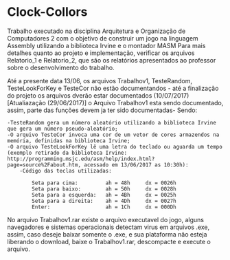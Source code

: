 # Clock-Collors
Trabalho executado na disciplina Arquitetura e Organização de Computadores 2 com o objetivo de construir um jogo na linguagem Assembly utilizando a biblioteca Irvine e o montador MASM
Para mais detalhes quanto ao projeto e implementação, verificar os arquivos Relatorio_1 e Relatorio_2, que são os relatórios apresentados ao professor sobre o desenvolvimento do trabalho.

Até a presente data 13/06, os arquivos Trabalhov1, TesteRandom, TesteLookForKey e TesteCor  não estão documentandos - até a finalização do projeto os arquivos dverão estar documentados (10/07/2017)
[Atualiazação (29/06/2017)] o Arquivo Trabalhov1 esta sendo documentado, assim, parte das funções devem ja ter sido documentadas- Sendo:

	-TesteRandom gera um número aleatório utilizando a biblioteca Irvine que gera um número pseudo-aleatório; 
	-O arquivo TesteCor invoca uma cor de um vetor de cores armazendos na memória, definidas na biblioteca Irvine;
	-O arquivo TesteLookForKey lê uma letra do teclado ou aguarda um tempo (exemplo retirado da biblioteca Irvine: http://programming.msjc.edu/asm/help/index.html?page=source%2Fabout.htm, acessado em 13/06/2017 as 10:30h):
		-Código das teclas utilizadas:

			Seta para cima:         ah = 48h     dx = 0026h
			Seta para baixo:        ah = 50h     dx = 0028h
			Seta para a esquerda:   ah = 4Bh     dx = 0025h
			Seta para a direita:    ah = 4Dh     dx = 0027h
			Enter:                  ah = 1Ch     dx = 000Dh

No arquivo Trabalhov1.rar existe o arquivo executavel do jogo, alguns navegadores e sistemas operacionais detectam virus em arquivos .exe, assim, caso deseje baixar somente o .exe, e sua plataforma não esteja liberando o download, baixe o Trabalhov1.rar, descompacte e execute o arquivo.

